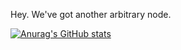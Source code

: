 <!--
**LighghtEeloo/LighghtEeloo** is a ✨ _special_ ✨ repository because its `README.md` (this file) appears on your GitHub profile.

Here are some ideas to get you started:

- 🔭 I’m currently working on ...
- 🌱 I’m currently learning ...
- 👯 I’m looking to collaborate on ...
- 🤔 I’m looking for help with ...
- 💬 Ask me about ...
- 📫 How to reach me: ...
- 😄 Pronouns: ...
- ⚡ Fun fact: ...
-->

Hey. We've got another arbitrary node.

[![Anurag's GitHub stats](https://github-readme-stats.vercel.app/api?username=LighghtEeloo)](https://github.com/anuraghazra/github-readme-stats)


